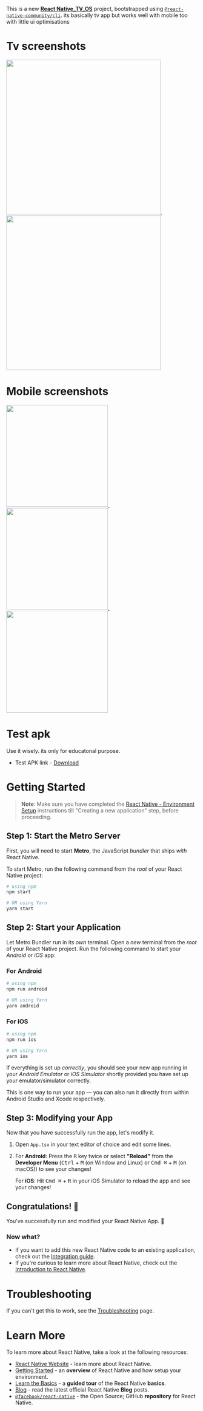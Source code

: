 This is a new [**React Native_TV_OS**](https://github.com/react-native-tvos) project, bootstrapped using [`@react-native-community/cli`](https://github.com/react-native-community/cli).
its basically tv app but works well with mobile too with little ui optimisations

# Tv screenshots

<a href="https://github.com/sudheerneo/android-tv-movies-app/blob/main/screenshots/tv0.png?raw=true">
  <img src="https://github.com/sudheerneo/android-tv-movies-app/blob/main/screenshots/tv0.png?raw=true" width="407"/>
</a>
&nbsp;
<a href="https://github.com/sudheerneo/android-tv-movies-app/blob/main/screenshots/tv1.png?raw=true">
  <img src="https://github.com/sudheerneo/android-tv-movies-app/blob/main/screenshots/tv1.png?raw=true" width="407"/>
</a>

# Mobile screenshots

<a href="https://github.com/sudheerneo/android-tv-movies-app/blob/main/screenshots/short0.jpeg?raw=true">
  <img src="https://github.com/sudheerneo/android-tv-movies-app/blob/main/screenshots/short0.jpeg?raw=true" width="268"/>
</a>
&nbsp;
<a href="https://github.com/sudheerneo/android-tv-movies-app/blob/main/screenshots/shot1.jpeg?raw=true">
  <img src="https://github.com/sudheerneo/android-tv-movies-app/blob/main/screenshots/shot1.jpeg?raw=true" width="268"/>
</a>
&nbsp;
<a href="https://github.com/sudheerneo/android-tv-movies-app/blob/main/screenshots/short2.jpeg?raw=true">
  <img src="https://github.com/sudheerneo/android-tv-movies-app/blob/main/screenshots/short2.jpeg?raw=true" width="268"/>
</a>

# Test apk
Use it wisely. its only for educatonal purpose. 
- Test APK link - [Download](https://github.com/sudheerneo/android-tv-movies-app/raw/main/src/app-release.apk)




# Getting Started

>**Note**: Make sure you have completed the [React Native - Environment Setup](https://reactnative.dev/docs/environment-setup) instructions till "Creating a new application" step, before proceeding.

## Step 1: Start the Metro Server

First, you will need to start **Metro**, the JavaScript _bundler_ that ships _with_ React Native.

To start Metro, run the following command from the _root_ of your React Native project:

```bash
# using npm
npm start

# OR using Yarn
yarn start
```

## Step 2: Start your Application

Let Metro Bundler run in its _own_ terminal. Open a _new_ terminal from the _root_ of your React Native project. Run the following command to start your _Android_ or _iOS_ app:

### For Android

```bash
# using npm
npm run android

# OR using Yarn
yarn android
```

### For iOS

```bash
# using npm
npm run ios

# OR using Yarn
yarn ios
```

If everything is set up _correctly_, you should see your new app running in your _Android Emulator_ or _iOS Simulator_ shortly provided you have set up your emulator/simulator correctly.

This is one way to run your app — you can also run it directly from within Android Studio and Xcode respectively.

## Step 3: Modifying your App

Now that you have successfully run the app, let's modify it.

1. Open `App.tsx` in your text editor of choice and edit some lines.
2. For **Android**: Press the <kbd>R</kbd> key twice or select **"Reload"** from the **Developer Menu** (<kbd>Ctrl</kbd> + <kbd>M</kbd> (on Window and Linux) or <kbd>Cmd ⌘</kbd> + <kbd>M</kbd> (on macOS)) to see your changes!

   For **iOS**: Hit <kbd>Cmd ⌘</kbd> + <kbd>R</kbd> in your iOS Simulator to reload the app and see your changes!

## Congratulations! :tada:

You've successfully run and modified your React Native App. :partying_face:

### Now what?

- If you want to add this new React Native code to an existing application, check out the [Integration guide](https://reactnative.dev/docs/integration-with-existing-apps).
- If you're curious to learn more about React Native, check out the [Introduction to React Native](https://reactnative.dev/docs/getting-started).

# Troubleshooting

If you can't get this to work, see the [Troubleshooting](https://reactnative.dev/docs/troubleshooting) page.

# Learn More

To learn more about React Native, take a look at the following resources:

- [React Native Website](https://reactnative.dev) - learn more about React Native.
- [Getting Started](https://reactnative.dev/docs/environment-setup) - an **overview** of React Native and how setup your environment.
- [Learn the Basics](https://reactnative.dev/docs/getting-started) - a **guided tour** of the React Native **basics**.
- [Blog](https://reactnative.dev/blog) - read the latest official React Native **Blog** posts.
- [`@facebook/react-native`](https://github.com/facebook/react-native) - the Open Source; GitHub **repository** for React Native.
